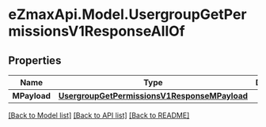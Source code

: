 
# eZmaxApi.Model.UsergroupGetPermissionsV1ResponseAllOf

## Properties

Name | Type | Description | Notes
------------ | ------------- | ------------- | -------------
**MPayload** | [**UsergroupGetPermissionsV1ResponseMPayload**](UsergroupGetPermissionsV1ResponseMPayload.md) |  | 

[[Back to Model list]](../README.md#documentation-for-models)
[[Back to API list]](../README.md#documentation-for-api-endpoints)
[[Back to README]](../README.md)

